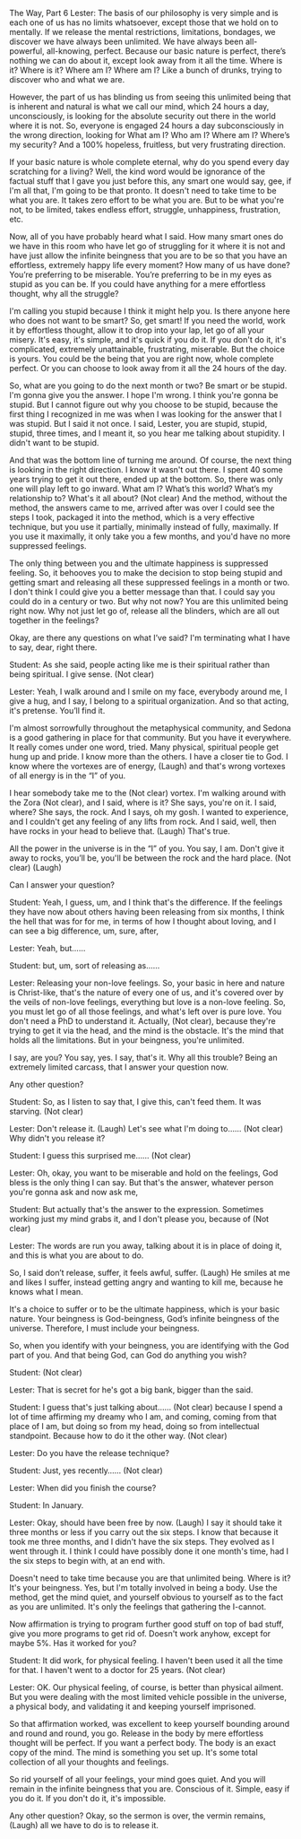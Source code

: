 The Way, Part 6
Lester: The basis of our philosophy is very simple and is each one of us has no limits whatsoever, except those that we hold on to mentally. If we release the mental restrictions, limitations, bondages, we discover we have always been unlimited. We have always been all-powerful, all-knowing, perfect. Because our basic nature is perfect, there’s nothing we can do about it, except look away from it all the time. Where is it? Where is it? Where am I? Where am I? Like a bunch of drunks, trying to discover who and what we are.

However, the part of us has blinding us from seeing this unlimited being that is inherent and natural is what we call our mind, which 24 hours a day, unconsciously, is looking for the absolute security out there in the world where it is not. So, everyone is engaged 24 hours a day subconsciously in the wrong direction, looking for What am I? Who am I? Where am I? Where’s my security? And a 100% hopeless, fruitless, but very frustrating direction.

If your basic nature is whole complete eternal, why do you spend every day scratching for a living? Well, the kind word would be ignorance of the factual stuff that I gave you just before this, any smart one would say, gee, if I'm all that, I'm going to be that pronto. It doesn't need to take time to be what you are. It takes zero effort to be what you are. But to be what you're not, to be limited, takes endless effort, struggle, unhappiness, frustration, etc. 

Now, all of you have probably heard what I said. How many smart ones do we have in this room who have let go of struggling for it where it is not and have just allow the infinite beingness that you are to be so that you have an effortless, extremely happy life every moment? How many of us have done? You’re preferring to be miserable. You’re preferring to be in my eyes as stupid as you can be. If you could have anything for a mere effortless thought, why all the struggle?

I'm calling you stupid because I think it might help you. Is there anyone here who does not want to be smart? So, get smart! If you need the world, work it by effortless thought, allow it to drop into your lap, let go of all your misery. It's easy, it's simple, and it's quick if you do it. If you don't do it, it's complicated, extremely unattainable, frustrating, miserable. But the choice is yours. You could be the being that you are right now, whole complete perfect. Or you can choose to look away from it all the 24 hours of the day.

So, what are you going to do the next month or two? Be smart or be stupid. I'm gonna give you the answer. I hope I'm wrong. I think you're gonna be stupid. But I cannot figure out why you choose to be stupid, because the first thing I recognized in me was when I was looking for the answer that I was stupid. But I said it not once. I said, Lester, you are stupid, stupid, stupid, three times, and I meant it, so you hear me talking about stupidity. I didn't want to be stupid.

And that was the bottom line of turning me around. Of course, the next thing is looking in the right direction. I know it wasn't out there. I spent 40 some years trying to get it out there, ended up at the bottom. So, there was only one will play left to go inward. What am I? What’s this world? What’s my relationship to? What's it all about? (Not clear) And the method, without the method, the answers came to me, arrived after was over I could see the steps I took, packaged it into the method, which is a very effective technique, but you use it partially, minimally instead of fully, maximally. If you use it maximally, it only take you a few months, and you'd have no more suppressed feelings.

The only thing between you and the ultimate happiness is suppressed feeling. So, it behooves you to make the decision to stop being stupid and getting smart and releasing all these suppressed feelings in a month or two. I don't think I could give you a better message than that. I could say you could do in a century or two. But why not now? You are this unlimited being right now. Why not just let go of, release all the blinders, which are all out together in the feelings?

Okay, are there any questions on what I’ve said? I'm terminating what I have to say, dear, right there.

Student: As she said, people acting like me is their spiritual rather than being spiritual. I give sense. (Not clear)

Lester: Yeah, I walk around and I smile on my face, everybody around me, I give a hug, and I say, I belong to a spiritual organization. And so that acting, it's pretense. You’ll find it. 

I'm almost sorrowfully throughout the metaphysical community, and Sedona is a good gathering in place for that community. But you have it everywhere. It really comes under one word, tried. Many physical, spiritual people get hung up and pride. I know more than the others. I have a closer tie to God. I know where the vortexes are of energy, (Laugh) and that's wrong vortexes of all energy is in the “I” of you.

I hear somebody take me to the (Not clear) vortex. I'm walking around with the Zora (Not clear), and I said, where is it? She says, you're on it. I said, where? She says, the rock. And I says, oh my gosh. I wanted to experience, and I couldn't get any feeling of any lifts from rock. And I said, well, then have rocks in your head to believe that. (Laugh) That's true.

All the power in the universe is in the “I” of you. You say, I am. Don't give it away to rocks, you’ll be, you'll be between the rock and the hard place. (Not clear) (Laugh)

Can I answer your question? 

Student: Yeah, I guess, um, and I think that's the difference. If the feelings they have now about others having been releasing from six months, I think the hell that was for for me, in terms of how I thought about loving, and I can see a big difference, um, sure, after, 

Lester: Yeah, but……

Student: but, um, sort of releasing as…… 

Lester: Releasing your non-love feelings. So, your basic in here and nature is Christ-like, that's the nature of every one of us, and it's covered over by the veils of non-love feelings, everything but love is a non-love feeling. So, you must let go of all those feelings, and what's left over is pure love. You don't need a PhD to understand it. Actually, (Not clear), because they're trying to get it via the head, and the mind is the obstacle. It's the mind that holds all the limitations. But in your beingness, you're unlimited.

I say, are you? You say, yes. I say, that's it. Why all this trouble? Being an extremely limited carcass, that I answer your question now. 

Any other question? 

Student: So, as I listen to say that, I give this, can't feed them. It was starving. (Not clear)

Lester: Don't release it. (Laugh) Let's see what I'm doing to…… (Not clear) Why didn't you release it? 

Student: I guess this surprised me…… (Not clear)

Lester: Oh, okay, you want to be miserable and hold on the feelings, God bless is the only thing I can say. But that's the answer, whatever person you're gonna ask and now ask me, 

Student: But actually that's the answer to the expression. Sometimes working just my mind grabs it, and I don't please you, because of (Not clear)

Lester: The words are run you away, talking about it is in place of doing it, and this is what you are about to do.

So, I said don’t release, suffer, it feels awful, suffer. (Laugh) He smiles at me and likes I suffer, instead getting angry and wanting to kill me, because he knows what I mean.

It's a choice to suffer or to be the ultimate happiness, which is your basic nature. Your beingness is God-beingness, God’s infinite beingness of the universe. Therefore, I must include your beingness.

So, when you identify with your beingness, you are identifying with the God part of you. And that being God, can God do anything you wish? 

Student: (Not clear)

Lester: That is secret for he's got a big bank, bigger than the said.

Student: I guess that's just talking about…… (Not clear) because I spend a lot of time affirming my dreamy who I am, and coming, coming from that place of I am, but doing so from my head, doing so from intellectual standpoint. Because how to do it the other way. (Not clear)

Lester: Do you have the release technique? 

Student: Just, yes recently…… (Not clear)

Lester: When did you finish the course?

Student: In January. 

Lester: Okay, should have been free by now. (Laugh) I say it should take it three months or less if you carry out the six steps. I know that because it took me three months, and I didn't have the six steps. They evolved as I went through it. I think I could have possibly done it one month's time, had I the six steps to begin with, at an end with. 

Doesn't need to take time because you are that unlimited being. Where is it? It's your beingness. Yes, but I'm totally involved in being a body. Use the method, get the mind quiet, and yourself obvious to yourself as to the fact as you are unlimited. It's only the feelings that gathering the I-cannot. 

Now affirmation is trying to program further good stuff on top of bad stuff, give you more programs to get rid of. Doesn't work anyhow, except for maybe 5%. Has it worked for you? 

Student: It did work, for physical feeling. I haven't been used it all the time for that. I haven't went to a doctor for 25 years. (Not clear)

Lester: OK. Our physical feeling, of course, is better than physical ailment. But you were dealing with the most limited vehicle possible in the universe, a physical body, and validating it and keeping yourself imprisoned.

So that affirmation worked, was excellent to keep yourself bounding around and round and round, you go. Release in the body by mere effortless thought will be perfect. If you want a perfect body. The body is an exact copy of the mind. The mind is something you set up. It's some total collection of all your thoughts and feelings. 

So rid yourself of all your feelings, your mind goes quiet. And you will remain in the infinite beingness that you are. Conscious of it. Simple, easy if you do it. If you don't do it, it's impossible.

Any other question? Okay, so the sermon is over, the vermin remains, (Laugh) all we have to do is to release it.

